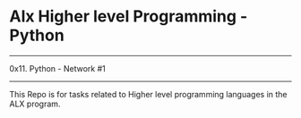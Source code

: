 # Alx Higher level Programming - Python
****

0x11. Python - Network #1

****
This Repo is for tasks related to Higher level programming languages in the ALX program.
